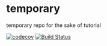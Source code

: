 # temporary
temporary repo for the sake of tutorial

[![codecov](https://codecov.io/gh/mojtabah/temporary/branch/master/graph/badge.svg)](https://codecov.io/gh/mojtabah/temporary)
[![Build Status](https://travis-ci.org/mojtabah/temporary.svg?branch=master)](https://travis-ci.org/mojtabah/temporary)

